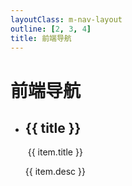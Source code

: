 ```yaml
---
layoutClass: m-nav-layout
outline: [2, 3, 4]
title: 前端导航
---
```


<script setup>
import NAV_DATA from './data.json'
</script>

# 前端导航

<ul >
    <li v-for="{title, items} in NAV_DATA" :key="title">
        <h2> {{ title }}</h2>
        <div class="flex gap-2 flex-wrap">
            <div :href="item.link" v-for="item in items" :key="title" class="p-lg bg-#ccc rounded-md">
                <div class="flex items-center">
                    <img
                        :src="item.icon"
                        :alt="item.title"
                        onerror="this.parentElement.style.display='none'"
                    />
                    {{ item.title }}
                </div>
                <p>{{ item.desc }}</p>
            </div>
        </div>
    </li>
</ul>

<!-- <MNavLinks v-for="{title, items} in NAV_DATA" :title="title" :items="items"/> -->

<br />

